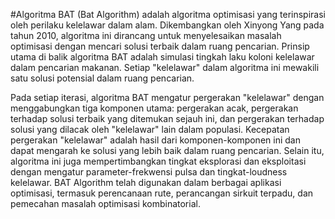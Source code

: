 #Algoritma BAT (Bat Algorithm) 
adalah algoritma optimisasi yang terinspirasi oleh perilaku kelelawar dalam alam. Dikembangkan oleh Xinyong Yang pada tahun 2010, algoritma ini dirancang untuk menyelesaikan masalah optimisasi dengan mencari solusi terbaik dalam ruang pencarian. Prinsip utama di balik algoritma BAT adalah simulasi tingkah laku koloni kelelawar dalam pencarian makanan. Setiap "kelelawar" dalam algoritma ini mewakili satu solusi potensial dalam ruang pencarian.

Pada setiap iterasi, algoritma BAT mengatur pergerakan "kelelawar" dengan menggabungkan tiga komponen utama: pergerakan acak, pergerakan terhadap solusi terbaik yang ditemukan sejauh ini, dan pergerakan terhadap solusi yang dilacak oleh "kelelawar" lain dalam populasi. Kecepatan pergerakan "kelelawar" adalah hasil dari komponen-komponen ini dan dapat mengarah ke solusi yang lebih baik dalam ruang pencarian. Selain itu, algoritma ini juga mempertimbangkan tingkat eksplorasi dan eksploitasi dengan mengatur parameter-frekwensi pulsa dan tingkat-loudness kelelawar. BAT Algorithm telah digunakan dalam berbagai aplikasi optimisasi, termasuk perencanaan rute, perancangan sirkuit terpadu, dan pemecahan masalah optimisasi kombinatorial.